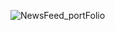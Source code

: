 ![NewsFeed_portFolio](https://github.com/Uday-Gurugubelli/NewsFeedApp/assets/29407057/b217b9c4-80d4-4630-bcb2-f55675855775)

